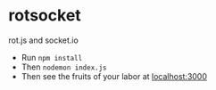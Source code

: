 # rotsocket
rot.js and socket.io

* Run `npm install`  
* Then `nodemon index.js`  
* Then see the fruits of your labor at [localhost:3000](localhost:3000)